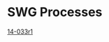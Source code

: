 # SWG Processes
[14-033r1](https://github.com/opengeospatial/CityGML-3.0CM/blob/master/CityGML%20SWG%20Processes/14-033_CityGML_3.0_Development_Process_r1.pdf)


